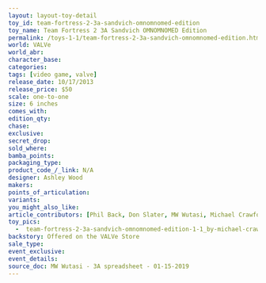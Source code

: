 ```yaml
---
layout: layout-toy-detail 
toy_id: team-fortress-2-3a-sandvich-omnomnomed-edition
toy_name: Team Fortress 2 3A Sandvich OMNOMNOMED Edition
permalink: /toys-1-1/team-fortress-2-3a-sandvich-omnomnomed-edition.html
world: VALVe
world_abr: 
character_base: 
categories: 
tags: [video game, valve]
release_date: 10/17/2013
release_price: $50 
scale: one-to-one
size: 6 inches
comes_with: 
edition_qty: 
chase: 
exclusive: 
secret_drop: 
sold_where: 
bamba_points: 
packaging_type: 
product_code_/_link: N/A
designer: Ashley Wood
makers: 
points_of_articulation: 
variants: 
you_might_also_like: 
article_contributors: [Phil Back, Don Slater, MW Wutasi, Michael Crawford]
toy_pics: 
  -  team-fortress-2-3a-sandvich-omnomnomed-edition-1-1_by-michael-crawford-mwctoys-dot-com.jpg
backstory: Offered on the VALVe Store
sale_type: 
event_exclusive: 
event_details: 
source_doc: MW Wutasi - 3A spreadsheet - 01-15-2019
---
```

